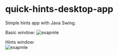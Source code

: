  # quick-hints-desktop-app

Simple hints app with Java Swing.

Basic window:
![exapmle](https://image.ibb.co/mRhgVb/one.png)

Hints window:  
![exapmle](https://image.ibb.co/daqqOw/two.png)
